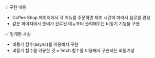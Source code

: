 
💡 구현 내용
- Coffee Shop 페이지에서 각 메뉴를 주문하면 제조 시간에 따라서 음료를 완성
- 같은 페이지에서 준비가 완료된 메뉴부터 출력해주는 비동기 기능을 구현

✅ 알게된 사실
- 비동기 함수(async)를 이용해서 구현
- 비동기 함수를 이용한 것 = fetch 함수를 이용해서 구현하는 비동기성

